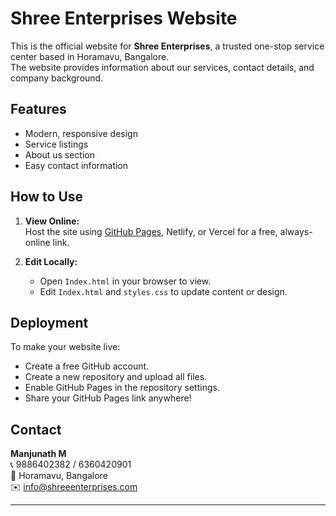 # Shree Enterprises Website

This is the official website for **Shree Enterprises**, a trusted one-stop service center based in Horamavu, Bangalore.  
The website provides information about our services, contact details, and company background.

## Features

- Modern, responsive design
- Service listings
- About us section
- Easy contact information

## How to Use

1. **View Online:**  
   Host the site using [GitHub Pages](https://pages.github.com/), Netlify, or Vercel for a free, always-online link.

2. **Edit Locally:**  
   - Open `Index.html` in your browser to view.
   - Edit `Index.html` and `styles.css` to update content or design.

## Deployment

To make your website live:
- Create a free GitHub account.
- Create a new repository and upload all files.
- Enable GitHub Pages in the repository settings.
- Share your GitHub Pages link anywhere!

## Contact

**Manjunath M**  
📞 9886402382 / 6360420901  
📍 Horamavu, Bangalore  
✉️ info@shreeenterprises.com

---
